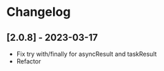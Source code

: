 # Changelog

## [2.0.8] - 2023-03-17

- Fix try with/finally for asyncResult and taskResult
- Refactor
